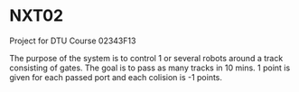 NXT02
=====
Project for DTU Course 02343F13

The purpose of the system is to control 1 or several robots around a track consisting of gates. The goal is to pass as many tracks in 10 mins. 1 point is given for each passed port and each colision is -1 points.
